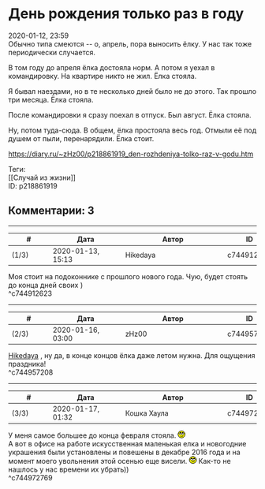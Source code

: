 День рождения только раз в году
===============================

  
2020-01-12, 23:59  
 Обычно типа смеются -- о, апрель, пора выносить ёлку. У нас так тоже периодически случается.   
   
 В том году до апреля ёлка достояла норм. А потом я уехал в командировку. На квартире никто не жил. Ёлка стояла.   
   
 Я бывал наездами, но в те несколько дней было не до этого. Так прошло три месяца. Ёлка стояла.   
   
 После командировки я сразу поехал в отпуск. Был август. Ёлка стояла.   
   
 Ну, потом туда-сюда. В общем, ёлка простояла весь год. Отмыли её под душем от пыли, перенарядили. Ёлка стоит.   
  
<https://diary.ru/~zHz00/p218861919_den-rozhdeniya-tolko-raz-v-godu.htm>  
  
Теги:  
[[Случай из жизни]]  
ID: p218861919  


Комментарии: 3
--------------

  


---



|         #         |              Дата              |                     Автор                     |           ID           |
| --- | --- | --- | --- |
| (1/3) | 2020-01-13, 15:13 | Hikedaya | c744912623 |

  
 Моя стоит на подоконнике с прошлого нового года. Чую, будет стоять до конца дней своих )   
 ^c744912623

---



|         #         |              Дата              |                     Автор                     |           ID           |
| --- | --- | --- | --- |
| (2/3) | 2020-01-16, 03:00 | zHz00 | c744957208 |

  
  [Hikedaya](http://hikedaya.diary.ru "Записная книжка")  , ну да, в конце концов ёлка даже летом нужна. Для ощущения праздника!   
 ^c744957208

---



|         #         |              Дата              |                     Автор                     |           ID           |
| --- | --- | --- | --- |
| (3/3) | 2020-01-17, 01:32 | Кошка Хаула | c744972769 |

  
 У меня самое большее до конца февраля стояла. ![:rolleyes:](pics/1483.gif)   
 А вот в офисе на работе искусственная маленькая елка и новогодние украшения были установлены и повешены в декабре 2016 года и на момент моего увольнения этой осенью еще висели. ![:rolleyes:](pics/1483.gif) Как-то не нашлось у нас времени их убрать))   
 ^c744972769